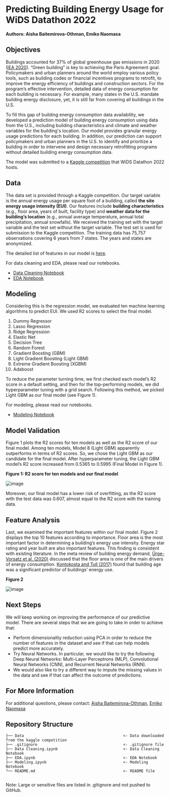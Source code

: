 # Predicting Building Energy Usage for WiDS Datathon 2022
**Authors: Aisha Baitemirova-Othman, Emiko Naomasa**

## Objectives
Buildings accounted for 37% of global greenhouse gas emissions in 2020 ([IEA 2020](https://www.iea.org/reports/tracking-buildings-2021)). “Green building” is key to achieving the Paris Agreement goal. Policymakers and urban planners around the world employ various policy tools, such as building codes or financial incentives programs to retrofit, to improve the energy efficiency of buildings and construction sectors. For the program’s effective intervention, detailed data of energy consumption for each building is necessary. For example, many states in the U.S. mandate building energy disclosure, yet, it is still far from covering all buildings in the U.S. 

To fill this gap of building energy consumption data availability, we developed a prediction model of building energy consumption using data from the U.S., including building characteristics and climate and weather variables for the building's location. Our model provides granular energy usage predictions for each building. In addition, our prediction can support policymakers and urban planners in the U.S. to identify and prioritize a building in order to intervene and design necessary retrofitting programs without detailed building energy consumption data.

The model was submitted to a [Kaggle competition](https://www.kaggle.com/c/widsdatathon2022/overview/description) that WiDS Datathon 2022 hosts. 

## Data
The data set is provided through a Kaggle competition. Our target variable is the annual energy usage per square foot of a building, called **the site energy usage intensity (EUI)**. Our features include **building characteristics** (e.g., floor area, years of built, facility type) and **weather data for the building’s location** (e.g., annual average temperature, annual total precipitation, annual snowfalls). We received the training set with the target variable and the test set without the target variable. The test set is used for submission to the Kaggle competition. The training data has 75,757 observations covering 6 years from 7 states. The years and states are anonymized. 

The detailed list of features in our model is [here](https://www.kaggle.com/c/widsdatathon2022/data). 

For data cleaning and EDA, please read our notebooks.
- [Data Cleaning Notebook](https://github.com/eminaomasa/energy_usage_prediction/blob/main/DataCleaning.ipynb)
- [EDA Notebook](https://github.com/eminaomasa/energy_usage_prediction/blob/main/EDA.ipynb)

## Modeling
Considering this is the regression model, we evaluated ten machine learning algorithms to predict EUI. We used R2 scores to select the final model. 

1.	Dummy Regressor 
2.	Lasso Regression
3.	Ridge Regression
4.	Elastic Net
5.	Decision Tree 
6.	Random Forest
7.	Gradient Boosting (GBM)
8.	Light Gradient Boosting (Light GBM)
9.	Extreme Gradient Boosting (XGBM)
10.	Adaboost

To reduce the parameter turning time, we first checked each model’s R2 score in a default setting, and then for the top-performing models, we did hyperparameter tuning with a grid search. Following this method, we picked Light GBM as our final model (see Figure 1).  

For modeling, please read our notebooks.
- [Modeling Notebook](https://github.com/eminaomasa/energy_usage_prediction/blob/main/Modeling.ipynb)

## Model Validation
Figure 1 plots the R2 scores for ten models as well as the R2 score of our final model. Among ten models, Model 8 (Light GBM) apparently outperforms in terms of R2 scores. So, we chose the Light GBM as our candidate for the final model. After hyperparameter tuning, the Light GBM model’s R2 score increased from 0.5365 to 0.5995 (Final Model in Figure 1).  

**Figure 1: R2 score for ten models and our final model**

![image](https://user-images.githubusercontent.com/38669459/155844696-3d330c6b-b413-4b18-b53f-93237a946f02.png)

Moreover, our final model has a lower risk of overfitting, as the R2 score with the test data was 0.607, almost equal to the R2 score with the training data.

## Feature Analysis
Last, we examined the important features within our final model. Figure 2 displays the top 10 features according to importance. Floor area is the most important factor in determining a building’s energy use intensity. Energy star rating and year built are also important features. This finding is consistent with existing literature. In the meta review of building energy demand, [Ürge-Vorsatz et al. (2020)](https://www.annualreviews.org/doi/pdf/10.1146/annurev-environ-012420-045843) discussed that the floor area is one of the main drivers of energy consumption. [Kontokosta and Tull (2017)](https://www.sciencedirect.com/science/article/abs/pii/S0306261917303835) found that building age was a significant predictor of buildings’ energy use. 

**Figure 2**

![image](https://user-images.githubusercontent.com/38669459/155844782-3b5e27d2-2553-4d14-ab8b-4c41d1b80b32.png)



## Next Steps

We will keep working on improving the performance of our predictive model. There are several steps that we are going to take in order to achieve that:
- Perform dimensionality reduction using PCA in order to reduce the number of features in the dataset and see if that can help models predict more accurately.
- Try Neural Networks. In particular, we would like to try the following Deep Neural Networks: Multi-Layer Perceptrons (MLP), Convolutional Neural Networks (CNN), and Recurrent Neural Networks (RNN).
- We would also like to try a different way to impute the missing values in the data and see if that can affect the outcome of predictions. 


## For More Information
For additional questions, please contact: [Aisha Baitemirova-Othman](https://www.linkedin.com/in/aishabaitemirovaothman/), [Emiko Naomasa](https://www.linkedin.com/in/emiko-naomasa-58782158/)

## Repository Structure

```
├── Data                                            <- Data downloaded from the kaggle competition
├── .gitignore                                      <- .gitignore file 
├── Data Cleaning.ipynb                             <- Data Cleaning Notebook
├── EDA.ipynb                                       <- EDA Notebook
├── Modeling.ipynb                                  <- Modeling Notebook
└── README.md                                       <- README file                                           
                           
```  
Note: Large or sensitive files are listed in .gitignore and not pushed to GitHub. 



